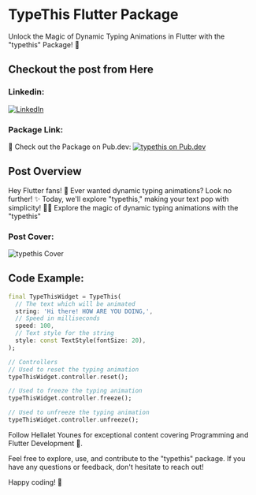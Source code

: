 # TypeThis Flutter Package

Unlock the Magic of Dynamic Typing Animations in Flutter with the "typethis" Package! 🚀

## Checkout the post from Here
### Linkedin:
[![LinkedIn](https://raw.githubusercontent.com/gauravghongde/social-icons/9d939e1c5b7ea4a24ac39c3e4631970c0aa1b920/SVG/Color/LinkedIN.svg)](https://www.linkedin.com/feed/update/urn:li:activity:7137101564627795968/)

### Package Link:
🔗 Check out the Package on Pub.dev: 
[![typethis on Pub.dev](https://pub.dev/static/hash-sssmi4ln/img/pub-dev-logo.svg)](https://pub.dev/packages/typethis)

## Post Overview

Hey Flutter fans! 🎉 Ever wanted dynamic typing animations? Look no further! ✨ Today, we'll explore "typethis," making your text pop with simplicity! 💬🚀
Explore the magic of dynamic typing animations with the "typethis"

### Post Cover:
![typethis Cover](https://media.licdn.com/dms/image/D4D22AQEgluFrkKAs3Q/feedshare-shrink_800/0/1701554767198?e=1710374400&v=beta&t=20mJhVTpfa9iuygV7XM0MD7lqTZZSRF9f3eRJw1IUlk)

## Code Example:
```dart
final TypeThisWidget = TypeThis(
  // The text which will be animated
  string: 'Hi there! HOW ARE YOU DOING,',
  // Speed in milliseconds
  speed: 100,
  // Text style for the string
  style: const TextStyle(fontSize: 20),
);

// Controllers
// Used to reset the typing animation
typeThisWidget.controller.reset();

// Used to freeze the typing animation
typeThisWidget.controller.freeze();

// Used to unfreeze the typing animation
typeThisWidget.controller.unfreeze();
```

Follow Hellalet Younes for exceptional content covering Programming and Flutter Development 💎.

Feel free to explore, use, and contribute to the "typethis" package. If you have any questions or feedback, don't hesitate to reach out!

Happy coding! 🚀
